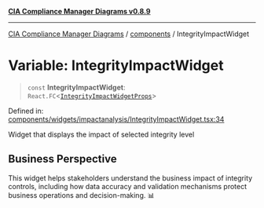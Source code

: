 [**CIA Compliance Manager Diagrams v0.8.9**](../../README.md)

***

[CIA Compliance Manager Diagrams](../../modules.md) / [components](../README.md) / IntegrityImpactWidget

# Variable: IntegrityImpactWidget

> `const` **IntegrityImpactWidget**: `React.FC`\<[`IntegrityImpactWidgetProps`](../widgets/impactanalysis/IntegrityImpactWidget/interfaces/IntegrityImpactWidgetProps.md)\>

Defined in: [components/widgets/impactanalysis/IntegrityImpactWidget.tsx:34](https://github.com/Hack23/cia-compliance-manager/blob/e1ae27dd41c4ccea8a13cdec993022242a97dce3/src/components/widgets/impactanalysis/IntegrityImpactWidget.tsx#L34)

Widget that displays the impact of selected integrity level

## Business Perspective

This widget helps stakeholders understand the business impact of
integrity controls, including how data accuracy and validation
mechanisms protect business operations and decision-making. 📊
